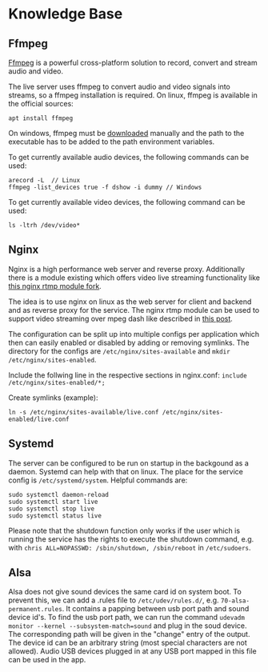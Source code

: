 # Knowledge Base

## Ffmpeg

[Ffmpeg](https://www.ffmpeg.org/) is a powerful cross-platform solution to record, convert and stream audio and video.

The live server uses ffmpeg to convert audio and video signals into streams, so a ffmpeg installation is required. On linux, ffmpeg is available in the official sources:

```
apt install ffmpeg
```

On windows, ffmpeg must be [downloaded](http://ffmpeg.org/download.html) manually and the path to the executable has to be added to the path environment variables. 

To get currently available audio devices, the following commands can be used:

```
arecord -L  // Linux
ffmpeg -list_devices true -f dshow -i dummy // Windows
```

To get currently available video devices, the following command can be used:
```
ls -ltrh /dev/video*
```

## Nginx

Nginx is a high performance web server and reverse proxy. 
Additionally there is a module existing which offers video live streaming functionality like [this nginx rtmp module fork](https://github.com/ut0mt8/nginx-rtmp-module/).

The idea is to use nginx on linux as the web server for client and backend and as reverse proxy for the service. The nginx rtmp module can be used to support video streaming over mpeg dash like described in [this post](https://isrv.pw/html5-live-streaming-with-mpeg-dash).

The configuration can be split up into multiple configs per application which then can easily enabled or disabled by adding or removing symlinks.
The directory for the configs are `/etc/nginx/sites-available` and `mkdir /etc/nginx/sites-enabled`.

Include the follwing line in the respective sections in nginx.conf: `include /etc/nginx/sites-enabled/*;`

Create symlinks (example):

```
ln -s /etc/nginx/sites-available/live.conf /etc/nginx/sites-enabled/live.conf
```

## Systemd

The server can be configured to be run on startup in the backgound as a daemon. Systemd can help with that on linux. The place for the service config is `/etc/systemd/system`. Helpful commands are:

```
sudo systemctl daemon-reload
sudo systemctl start live
sudo systemctl stop live
sudo systemctl status live
```
Please note that the shutdown function only works if the user which is running the service has the rights to execute the shutdown command, e.g. with `chris ALL=NOPASSWD: /sbin/shutdown, /sbin/reboot` in `/etc/sudoers`.


## Alsa

Alsa does not give sound devices the same card id on system boot. To prevent this, we can add a .rules file to `/etc/udev/rules.d/`, e.g. `70-alsa-permanent.rules`. It contains a papping between usb port path and sound device id's. To find the usb port path, we can run the command `udevadm monitor --kernel --subsystem-match=sound` and plug in the soud device. The corresponding path will be given in the "change" entry of the output. The device id can be an arbitrary string (most special characters are not allowed). Audio USB devices plugged in at any USB port mapped in this file can be used in the app.
